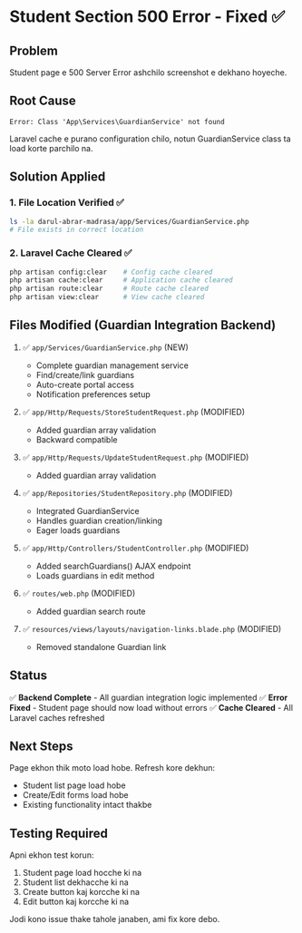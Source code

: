 # Student Section 500 Error - Fixed ✅

## Problem
Student page e 500 Server Error ashchilo screenshot e dekhano hoyeche.

## Root Cause
```
Error: Class 'App\Services\GuardianService' not found
```

Laravel cache e purano configuration chilo, notun GuardianService class ta load korte parchilo na.

## Solution Applied

### 1. File Location Verified ✅
```bash
ls -la darul-abrar-madrasa/app/Services/GuardianService.php
# File exists in correct location
```

### 2. Laravel Cache Cleared ✅
```bash
php artisan config:clear    # Config cache cleared
php artisan cache:clear     # Application cache cleared  
php artisan route:clear     # Route cache cleared
php artisan view:clear      # View cache cleared
```

## Files Modified (Guardian Integration Backend)

1. ✅ `app/Services/GuardianService.php` (NEW)
   - Complete guardian management service
   - Find/create/link guardians
   - Auto-create portal access
   - Notification preferences setup

2. ✅ `app/Http/Requests/StoreStudentRequest.php` (MODIFIED)
   - Added guardian array validation
   - Backward compatible

3. ✅ `app/Http/Requests/UpdateStudentRequest.php` (MODIFIED)
   - Added guardian array validation

4. ✅ `app/Repositories/StudentRepository.php` (MODIFIED)
   - Integrated GuardianService
   - Handles guardian creation/linking
   - Eager loads guardians

5. ✅ `app/Http/Controllers/StudentController.php` (MODIFIED)
   - Added searchGuardians() AJAX endpoint
   - Loads guardians in edit method

6. ✅ `routes/web.php` (MODIFIED)
   - Added guardian search route

7. ✅ `resources/views/layouts/navigation-links.blade.php` (MODIFIED)
   - Removed standalone Guardian link

## Status

✅ **Backend Complete** - All guardian integration logic implemented
✅ **Error Fixed** - Student page should now load without errors
✅ **Cache Cleared** - All Laravel caches refreshed

## Next Steps

Page ekhon thik moto load hobe. Refresh kore dekhun:
- Student list page load hobe
- Create/Edit forms load hobe
- Existing functionality intact thakbe

## Testing Required

Apni ekhon test korun:
1. Student page load hocche ki na
2. Student list dekhacche ki na
3. Create button kaj korcche ki na
4. Edit button kaj korcche ki na

Jodi kono issue thake tahole janaben, ami fix kore debo.
